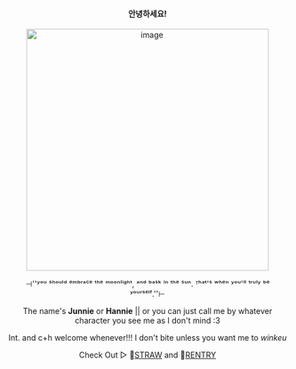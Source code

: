 
<div align="center">
<h4>안녕하세요!</h4>

<img width="436" height="435" alt="image" src="https://github.com/user-attachments/assets/e94d6101-2a60-4a22-9675-f8b8f8399e8b" />

⊣''ʸᵒᵘ ˢʰᵒᵘˡᵈ ᵉᵐᵇʳᵃᶜᵉ ᵗʰᵉ ᵐᵒᵒⁿˡⁱᵍʰᵗ, ᵃⁿᵈ ᵇᵃˢᵏ ⁱⁿ ᵗʰᵉ ˢᵘⁿ. ᵀʰᵃᵗ'ˢ ʷʰᵉⁿ ʸᵒᵘ'ˡˡ ᵗʳᵘˡʸ ᵇᵉ ʸᵒᵘʳˢᵉˡᶠ.''⊢

The name's <strong>Junnie</strong> or <strong>Hannie</strong> || or you can just call me by whatever character you see me as I don't mind :3

Int. and c+h welcome whenever!!! I don't bite unless you want me to *winkeu*

Check Out ▻    🌸[STRAW](https://naruuzumakiroll.straw.page) and 🌸[RENTRY]( https://rentry.co/rafayeIs)
</div>
